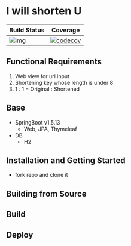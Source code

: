 # I will shorten U


| Build Status  | Coverage   |
|---|---|
|![img](https://travis-ci.com/nobe0716/IwsU.svg?branch=develop)|[![codecov](https://codecov.io/gh/nobe0716/IwsU.svg/branch/develop/graph/badge.svg)](https://codecov.io/gh/nobe0716/IwsU) |



## Functional Requirements
1. Web view for url input
2. Shortening key whose length is under 8
3. 1 : 1 = Original : Shortened

## Base
* SpringBoot v1.5.13
  * Web, JPA, Thymeleaf
* DB
  * H2
  
## Installation and Getting Started
* fork repo and clone it

## Building from Source

## Build

## Deploy 

